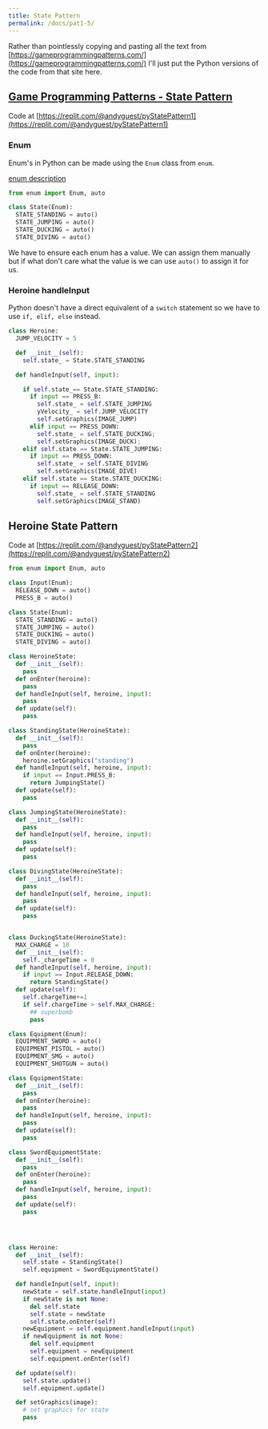 ```yaml
---
title: State Pattern
permalink: /docs/pat1-5/
---
```


Rather than pointlessly copying and pasting all the text from [https://gameprogrammingpatterns.com/](https://gameprogrammingpatterns.com/) I'll just put the Python versions of the code from that site here.  

## [Game Programming Patterns - State Pattern](https://gameprogrammingpatterns.com/state.html)

Code at [https://replit.com/@andyguest/pyStatePattern1](https://replit.com/@andyguest/pyStatePattern1)

### Enum

Enum's in Python can be made using the `Enum` class from `enum`.   

[enum description](https://docs.python.org/3/library/enum.html)   

```python
from enum import Enum, auto

class State(Enum):
  STATE_STANDING = auto()
  STATE_JUMPING = auto()
  STATE_DUCKING = auto()
  STATE_DIVING = auto()
```

We have to ensure each enum has a value. We can assign them manually but if what don't care what the value is we can use `auto()` to assign it for us.  

### Heroine handleInput

Python doesn't have a direct equivalent of a `switch` statement so we have to use `if, elif, else` instead.  

```python
class Heroine:
  JUMP_VELOCITY = 5

  def __init__(self):
    self.state_ = State.STATE_STANDING

  def handleInput(self, input):

    if self.state_== State.STATE_STANDING:
      if input == PRESS_B:
        self.state_ = self.STATE_JUMPING
        yVelocity_ = self.JUMP_VELOCITY
        self.setGraphics(IMAGE_JUMP)
      elif input == PRESS_DOWN:
        self.state_ = self.STATE_DUCKING;
        self.setGraphics(IMAGE_DUCK);
    elif self.state == State.STATE_JUMPING:
      if input == PRESS_DOWN:
        self.state_ = self.STATE_DIVING
        self.setGraphics(IMAGE_DIVE)
    elif self.state == State.STATE_DUCKING:
      if input == RELEASE_DOWN:
        self.state_ = self.STATE_STANDING
        self.setGraphics(IMAGE_STAND)
```

## Heroine State Pattern 

Code at [https://replit.com/@andyguest/pyStatePattern2](https://replit.com/@andyguest/pyStatePattern2)

```python
from enum import Enum, auto

class Input(Enum):
  RELEASE_DOWN = auto()
  PRESS_B = auto()

class State(Enum):
  STATE_STANDING = auto()
  STATE_JUMPING = auto()
  STATE_DUCKING = auto()
  STATE_DIVING = auto()

class HeroineState:
  def __init__(self):
    pass
  def onEnter(heroine):
    pass
  def handleInput(self, heroine, input):
    pass
  def update(self):
    pass

class StandingState(HeroineState):
  def __init__(self):
    pass
  def onEnter(heroine):
    heroine.setGraphics("standing")
  def handleInput(self, heroine, input):
    if input == Input.PRESS_B:
      return JumpingState()    
  def update(self):
    pass

class JumpingState(HeroineState):
  def __init__(self):
    pass
  def handleInput(self, heroine, input):
    pass
  def update(self):
    pass

class DivingState(HeroineState):
  def __init__(self):
    pass
  def handleInput(self, heroine, input):
    pass
  def update(self):
    pass


class DuckingState(HeroineState):
  MAX_CHARGE = 10
  def __init__(self):
    self._chargeTime = 0
  def handleInput(self, heroine, input):
    if input == Input.RELEASE_DOWN:      
      return StandingState()
  def update(self):
    self.chargeTime+=1
    if self.chargeTime > self.MAX_CHARGE:
      ## superbomb
      pass

class Equipment(Enum):
  EQUIPMENT_SWORD = auto()
  EQUIPMENT_PISTOL = auto()
  EQUIPMENT_SMG = auto()
  EQUIPMENT_SHOTGUN = auto()

class EquipmentState:
  def __init__(self):
    pass
  def onEnter(heroine):
    pass
  def handleInput(self, heroine, input):
    pass
  def update(self):
    pass

class SwordEquipmentState:
  def __init__(self):
    pass
  def onEnter(heroine):
    pass
  def handleInput(self, heroine, input):
    pass
  def update(self):
    pass




class Heroine:
  def __init__(self):
    self.state = StandingState()
    self.equipment = SwordEquipmentState()

  def handleInput(self, input):
    newState = self.state.handleInput(input)
    if newState is not None:
      del self.state
      self.state = newState
      self.state.onEnter(self)
    newEquipment = self.equipment.handleInput(input)
    if newEquipment is not None:
      del self.equipment
      self.equipment = newEquipment
      self.equipment.onEnter(self)

  def update(self):
    self.state.update()
    self.equipment.update()

  def setGraphics(image):
    # set graphics for state
    pass
```